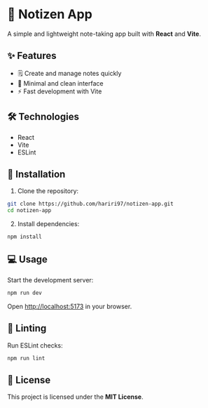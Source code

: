 # 📝 Notizen App

A simple and lightweight note-taking app built with **React** and **Vite**.

## ✨ Features

- 🗒️ Create and manage notes quickly
- 🎨 Minimal and clean interface
- ⚡ Fast development with Vite

## 🛠️ Technologies

- React
- Vite
- ESLint

## 🚀 Installation

1. Clone the repository:

```bash
git clone https://github.com/hariri97/notizen-app.git
cd notizen-app
```

2. Install dependencies:

```bash
npm install
```

## 💻 Usage

Start the development server:

```bash
npm run dev
```

Open [http://localhost:5173](http://localhost:5173) in your browser.

## 🧹 Linting

Run ESLint checks:

```bash
npm run lint
```

## 📄 License

This project is licensed under the **MIT License**.

